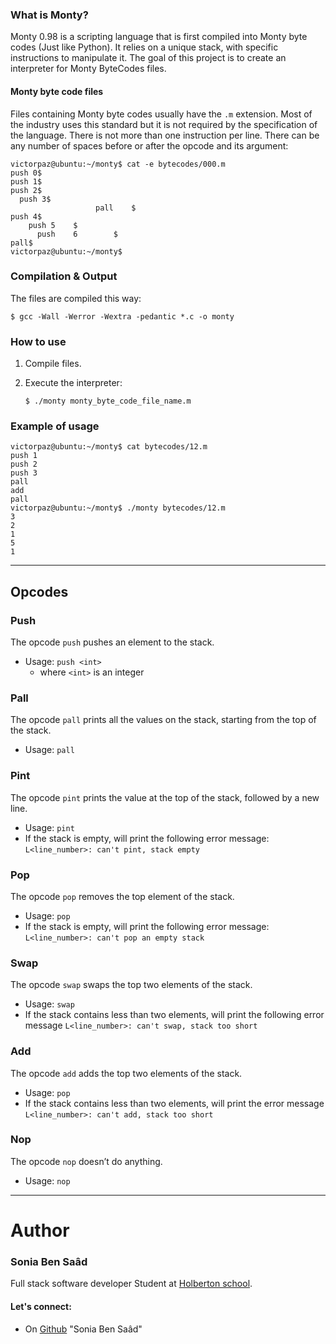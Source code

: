 

### What is Monty?
Monty 0.98 is a scripting language that is first compiled into Monty byte codes (Just like Python). It relies on a unique stack, with specific instructions to manipulate it. The goal of this project is to create an interpreter for Monty ByteCodes files.

#### Monty byte code files
Files containing Monty byte codes usually have the `.m` extension. Most of the industry uses this standard but it is not required by the specification of the language. There is not more than one instruction per line. There can be any number of spaces before or after the opcode and its argument:

```
victorpaz@ubuntu:~/monty$ cat -e bytecodes/000.m
push 0$
push 1$
push 2$
  push 3$
                   pall    $
push 4$
    push 5    $
      push    6        $
pall$
victorpaz@ubuntu:~/monty$
```

### Compilation & Output
The files are compiled this way:

```
$ gcc -Wall -Werror -Wextra -pedantic *.c -o monty
```

### How to use

1. Compile files.
2. Execute the interpreter:

    ```
    $ ./monty monty_byte_code_file_name.m
    ```

### Example of usage
```
victorpaz@ubuntu:~/monty$ cat bytecodes/12.m
push 1
push 2
push 3
pall
add
pall
victorpaz@ubuntu:~/monty$ ./monty bytecodes/12.m
3
2
1
5
1
```

-----------------

## Opcodes

### Push
The opcode `push` pushes an element to the stack.

* Usage: `push <int>`
    * where `<int>` is an integer

### Pall
The opcode `pall` prints all the values on the stack, starting from the top of the stack.

* Usage: `pall`

### Pint
The opcode `pint` prints the value at the top of the stack, followed by a new line.

* Usage: `pint`
* If the stack is empty, will print the following error message: `L<line_number>: can't pint, stack empty`

### Pop
The opcode `pop` removes the top element of the stack.

* Usage: `pop`
* If the stack is empty, will print the following error message: `L<line_number>: can't pop an empty stack`

### Swap
The opcode `swap` swaps the top two elements of the stack.

* Usage: `swap`
* If the stack contains less than two elements, will print the following error message `L<line_number>: can't swap, stack too short`

### Add
The opcode `add` adds the top two elements of the stack.

* Usage: `pop`
* If the stack contains less than two elements, will print the error message `L<line_number>: can't add, stack too short`

### Nop
The opcode `nop` doesn’t do anything.

* Usage: `nop`

-------------------

# Author 
### Sonia Ben Saâd
Full stack software developer Student at [Holberton school](https://www.holbertonschool.com/).

#### Let's connect:

* On [Github](https://github.com/Soniabensaad) "Sonia Ben Saâd"
